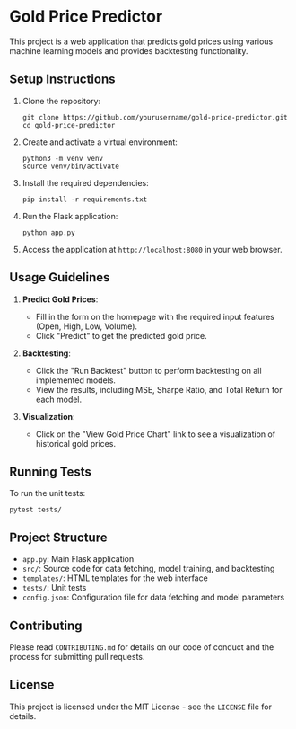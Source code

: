 # Gold Price Predictor

This project is a web application that predicts gold prices using various machine learning models and provides backtesting functionality.

## Setup Instructions

1. Clone the repository:
   ```
   git clone https://github.com/yourusername/gold-price-predictor.git
   cd gold-price-predictor
   ```

2. Create and activate a virtual environment:
   ```
   python3 -m venv venv
   source venv/bin/activate
   ```

3. Install the required dependencies:
   ```
   pip install -r requirements.txt
   ```

4. Run the Flask application:
   ```
   python app.py
   ```

5. Access the application at `http://localhost:8080` in your web browser.

## Usage Guidelines

1. **Predict Gold Prices**: 
   - Fill in the form on the homepage with the required input features (Open, High, Low, Volume).
   - Click "Predict" to get the predicted gold price.

2. **Backtesting**:
   - Click the "Run Backtest" button to perform backtesting on all implemented models.
   - View the results, including MSE, Sharpe Ratio, and Total Return for each model.

3. **Visualization**:
   - Click on the "View Gold Price Chart" link to see a visualization of historical gold prices.

## Running Tests

To run the unit tests:

```
pytest tests/
```

## Project Structure

- `app.py`: Main Flask application
- `src/`: Source code for data fetching, model training, and backtesting
- `templates/`: HTML templates for the web interface
- `tests/`: Unit tests
- `config.json`: Configuration file for data fetching and model parameters

## Contributing

Please read `CONTRIBUTING.md` for details on our code of conduct and the process for submitting pull requests.

## License

This project is licensed under the MIT License - see the `LICENSE` file for details.
